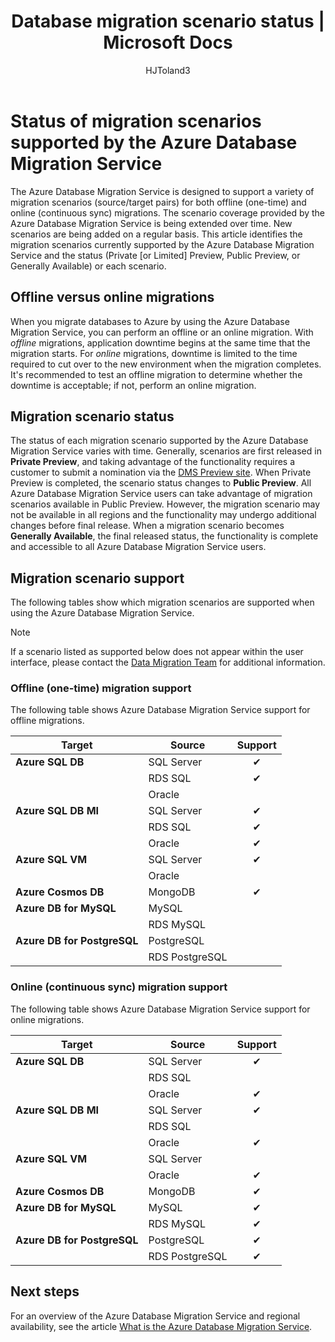 ﻿---
title: Database migration scenario status | Microsoft Docs
description: Learn about the status of the migration scenarios supported by the Azure Database Migration Service.
services: database-migration
author: HJToland3
ms.author: jtoland
manager: craigg
ms.reviewer: craigg
ms.service: dms
ms.workload: data-services
ms.custom: mvc
ms.topic: article
ms.date: 03/12/2019
---

# Status of migration scenarios supported by the Azure Database Migration Service
The Azure Database Migration Service is designed to support a variety of migration scenarios (source/target pairs) for both offline (one-time) and online (continuous sync) migrations. The scenario coverage provided by the Azure Database Migration Service is being extended over time. New scenarios are being added on a regular basis. This article identifies the migration scenarios currently supported by the Azure Database Migration Service and the status (Private [or Limited] Preview, Public Preview, or Generally Available) or each scenario.

## Offline versus online migrations
When you migrate databases to Azure by using the Azure Database Migration Service, you can perform an offline or an online migration. With *offline* migrations, application downtime begins at the same time that the migration starts. For *online* migrations, downtime is limited to the time required to cut over to the new environment when the migration completes. It's recommended to test an offline migration to determine whether the downtime is acceptable; if not, perform an online migration.

## Migration scenario status
The status of each migration scenario supported by the Azure Database Migration Service varies with time. Generally, scenarios are first released in **Private Preview**, and taking advantage of the functionality requires a customer to submit a nomination via the [DMS Preview site](https://aka.ms/dms-preview). When Private Preview is completed, the scenario status changes to **Public Preview**. All Azure Database Migration Service users can take advantage of migration scenarios available in Public Preview. However, the migration scenario may not be available in all regions and the functionality may undergo additional changes before final release. When a migration scenario becomes **Generally Available**, the final released status, the functionality is complete and accessible to all Azure Database Migration Service users. 

## Migration scenario support

The following tables show which migration scenarios are supported when using the Azure Database Migration Service.

> [!NOTE]
> If a scenario listed as supported below does not appear within the user interface, please contact the [Data Migration Team](mailto:datamigrationteam@microsoft.com) for additional information.

### Offline (one-time) migration support
The following table shows Azure Database Migration Service support for offline migrations.

| Target  | Source | Support |
| ------------- | ------------- | :-------------: |
| **Azure SQL DB**  | SQL Server | ✔ |
|   | RDS SQL  |  ✔ |
|   | Oracle  |   |
| **Azure SQL DB MI**  | SQL Server  | ✔ |
|   | RDS SQL  | ✔ |
|   | Oracle  | ✔  |
| **Azure SQL VM**  | SQL Server | ✔ |
|   | Oracle  |   |
| **Azure Cosmos DB**  | MongoDB | ✔ |
| **Azure DB for MySQL**  | MySQL |  |
|   | RDS MySQL  |  |
| **Azure DB for PostgreSQL**  | PostgreSQL |  |
|  | RDS PostgreSQL  |  |

### Online (continuous sync) migration support
The following table shows Azure Database Migration Service support for online migrations.

| Target  | Source | Support |
| ------------- | ------------- | :-------------: |
| **Azure SQL DB**  | SQL Server | ✔ |
|   | RDS SQL  |   |
|   | Oracle  |  ✔ |
| **Azure SQL DB MI**  | SQL Server  | ✔ |
|   | RDS SQL  |  |
|   | Oracle  | ✔  |
| **Azure SQL VM**  | SQL Server  |   |
|   | Oracle  | ✔  |
| **Azure Cosmos DB**  | MongoDB  | ✔ |
| **Azure DB for MySQL**  | MySQL | ✔ |
|   | RDS MySQL  | ✔ |
| **Azure DB for PostgreSQL**  | PostgreSQL | ✔ |
|  | RDS PostgreSQL  | ✔ |

## Next steps
For an overview of the Azure Database Migration Service and regional availability, see the article [What is the Azure Database Migration Service](dms-overview.md). 
